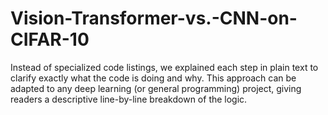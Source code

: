 # Vision-Transformer-vs.-CNN-on-CIFAR-10
Instead of specialized code listings, we explained each step in plain text to clarify exactly what the code is doing and why. This approach can be adapted to any deep learning (or general programming) project, giving readers a descriptive line-by-line breakdown of the logic.
